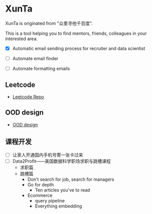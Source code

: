 # XunTa
XunTa is originated from "众里寻他千百度".

This is a tool helping you to find mentors, friends, colleagues in your interested area.

- [x] Automatic email sending process for recruiter and data scientist
- [ ] Automate email finder
- [ ] Automate formatting emails


## Leetcode
- [Leetcode Repo](https://docs.google.com/spreadsheets/d/1G9oBjZbXwO-twsrkq6gSFWQELTPSuq6b8NH6FvltGJk/edit?usp=sharing)

## OOD design

- [OOD design](https://github.com/chenxu10/XunTa/blob/dev/ood/parkinglot.md)

## 课程开发

- [ ] 让家人开通国内手机号寄一张卡过来
- [ ] Data2Profit——美国数据科学职场求职与跳槽课程
  + 求职篇
  + 跳槽篇
    + Don't search for job, search for managers
    + Go for depth
      + Ten articles you've to read
    + Ecommerce
      + query pipeline
      + Everything embedding
